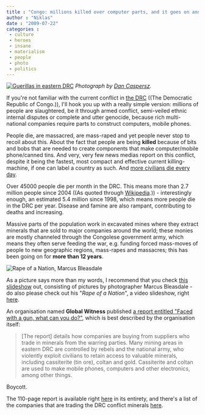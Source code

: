 ```yaml
---
title : "Congo: millions killed over computer parts, and it goes on and on"
author : "Niklas"
date : "2009-07-22"
categories : 
 - culture
 - heroes
 - insane
 - materialism
 - people
 - photo
 - politics
---
```


[![Guerillas in eastern DRC](http://farm1.static.flickr.com/14/18362786_b8aec95a4c.jpg)](http://www.flickr.com/photos/caspersz/18362786/) _Photograph by [Dan Caspersz](http://www.flickr.com/photos/caspersz)._

If you're not familiar with the current conflict in [the DRC](http://en.wikipedia.org/wiki/Democratic_Republic_of_the_Congo) ((The Democratic Republic of Congo.)), I'll hook you up with a really simple version: millions of people are slaughtered, be it through armed conflict, semi-veiled ethnic internal disputes or complete and utter genocide, because rich multi-national companies require parts to construct computers, mobile phones.

People die, are massacred, are mass-raped and yet people never stop to recoil about this. About the fact that people are being **killed** because of bits and bobs that are needed to create components that make computer/mobile phone/canned tins. And very, very few news medias report on this conflict, despite it being the fastest, most compact and effective current killing-machine, if one can label a country as such. And [more civilians die every day](http://www.hrw.org/en/news/2009/07/02/dr-congo-massive-increase-attacks-civilians).

Over 45000 people die per month in the DRC. This means more than 2.7 million people since 2004 ((As quoted through [Wikipedia](http://en.wikipedia.org/wiki/Second_Congo_War#Continuing_death_toll).)) - interestingly enough, an estimated 5.4 million since 1998, which means more people die in the DRC per year. Disease and famine are also rampant, contributing to deaths and increasing.

Massive parts of the population work in excavated mines where they extract minerals that are sold to major companies around the world; these monies are mostly channeled through the Congolese government army, which means they often serve feeding the war, e.g. funding forced mass-moves of people to new geographic regions, mass-rapes and massacres; this has been going on for **more than 12 years**.

![Rape of a Nation, Marcus Bleasdale](http://farm3.static.flickr.com/2320/2226515673_555f93e5cd.jpg)

As a picture says more than my words, I recommend that you check [this slideshow](http://www.hrw.org/en/video/2009/02/10/chaos-congo) out, consisting of pictures by photographer Marcus Bleasdale - do also please check out his "_Rape of a Nation_", a video slideshow, right [here](http://www.mediastorm.org/0022.htm).

An organisation named **Global Witness** published [a report entitled "Faced with a gun, what can you do?"](http://www.globalwitness.org/fwag/), which is best described by the organisation itself:

> \[The report\] details how companies are buying from suppliers who trade in minerals from the warring parties. Many mining areas in eastern DRC are controlled by rebels and the national army, who violently exploit civilians to retain access to valuable minerals, including cassiterite (tin ore), coltan and gold. Cassiterite and coltan are used to make mobile phones, computers and other electronics, among other things.

Boycott.

The 110-page report is available right [here](http://www.globalwitness.org/media_library_detail.php/786/en/global_witness_report_faced_with_a_gun_what_can_yo) in its entirety, and there's a list of the companies that are trading the DRC conflict minerals [here](http://www.globalwitness.org/media_library_detail.php/784/en/companies_trading_in_drc_conflict_minerals_).

